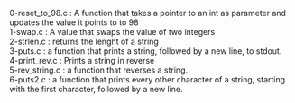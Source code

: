 0-reset_to_98.c : A function that takes a pointer to an int as parameter and updates the value it points to to 98 <br/>
1-swap.c : A value that swaps the value of two integers <br/>
2-strlen.c : returns the lenght of a string <br/>
3-puts.c : a function that prints a string, followed by a new line, to stdout. <br/>
4-print_rev.c : Prints a string in reverse <br/>
5-rev_string.c : a function that reverses a string. <br/>
6-puts2.c : a function that prints every other character of a string, starting with the first character, followed by a new line. <br/>